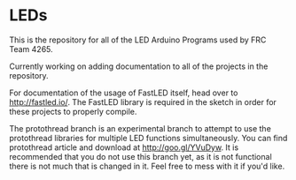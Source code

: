 # LEDs
This is the repository for all of the LED Arduino Programs used by FRC Team 4265.

Currently working on adding documentation to all of the projects in the repository.

For documentation of the usage of FastLED itself, head over to http://fastled.io/. The FastLED library is required in the sketch in order for these projects to properly compile.

The protothread branch is an experimental branch to attempt to use the protothread libraries for multiple LED functions simultaneously. You can find protothread article and download at http://goo.gl/YVuDyw. It is recommended that you do not use this branch yet, as it is not functional there is not much that is changed in it. Feel free to mess with it if you'd like.

